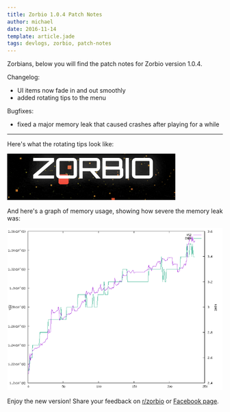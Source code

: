```yaml
---
title: Zorbio 1.0.4 Patch Notes
author: michael
date: 2016-11-14
template: article.jade
tags: devlogs, zorbio, patch-notes
---
```


Zorbians, below you will find the patch notes for Zorbio version 1.0.4.

Changelog:

 - UI items now fade in and out smoothly
 - added rotating tips to the menu

Bugfixes:

 - fixed a major memory leak that caused crashes after playing for a while


---

Here's what the rotating tips look like:

![rotating tips gif](tips.gif)

And here's a graph of memory usage, showing how severe the memory leak was:

![memory leak graph](mem-leak-graph.png)

Enjoy the new version!  Share your feedback on
[r/zorbio](https://reddit.com/r/zorbio) or [Facebook
page](https://facebook.com/zorbio).
